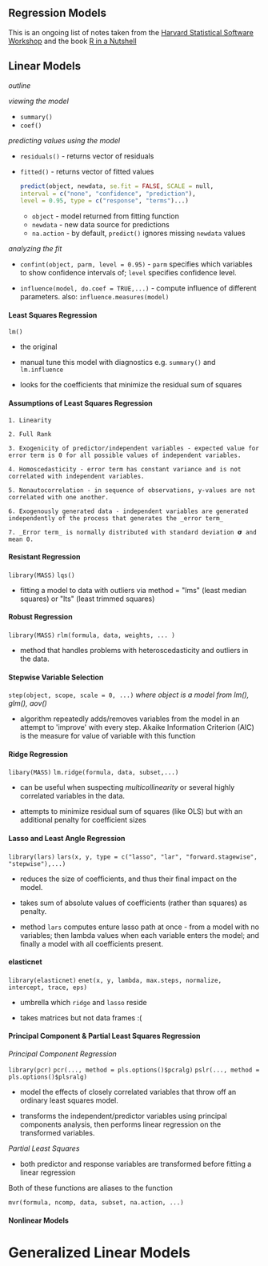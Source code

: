 Regression Models
-----------------

This is an ongoing list of notes taken from the [Harvard Statistical Software Workshop](http://tutorials.iq.harvard.edu/R/Rstatistics/Rstatistics.html) and the book [R in a Nutshell](http://shop.oreilly.com/product/0636920022008.do)

## Linear Models

_outline_

*viewing the model*

- `summary()`
- `coef()`

*predicting values using the model*

- `residuals()` - returns vector of residuals
- `fitted()` - returns vector of fitted values

	``` r 
	predict(object, newdata, se.fit = FALSE, SCALE = null, 
	interval = c("none", "confidence", "prediction"),
	level = 0.95, type = c("response", "terms")...)
	```

	- `object` - model returned from fitting function
	- `newdata` - new data source for predictions
	- `na.action` - by default, `predict()` ignores missing `newdata` values

*analyzing the fit*

- `confint(object, parm, level = 0.95)` - `parm` specifies which variables to show confidence intervals of; `level` specifies confidence level.

- `influence(model, do.coef = TRUE,...)` - compute influence of different parameters. also: `influence.measures(model)`
 

#### Least Squares Regression 

`lm()`

- the original

- manual tune this model with diagnostics e.g. `summary()` and `lm.influence`

- looks for the coefficients that minimize the residual sum of squares

#### Assumptions of Least Squares Regression

	1. Linearity

	2. Full Rank 

	3. Exogenicity of predictor/independent variables - expected value for error term is 0 for all possible values of independent variables.

	4. Homoscedasticity - error term has constant variance and is not correlated with independent variables.

	5. Nonautocorrelation - in sequence of observations, y-values are not correlated with one another.

	6. Exogenously generated data - independent variables are generated independently of the process that generates the _error term_

	7. _Error term_ is normally distributed with standard deviation 𝞂 and mean 0.

#### Resistant Regression

`library(MASS)`
`lqs()`

- fitting a model to data with outliers via method = "lms" (least median squares) or "lts" (least trimmed squares)


#### Robust Regression

`library(MASS)`
`rlm(formula, data, weights, ... )` 

- method that handles problems with heteroscedasticity and outliers in the data.


#### Stepwise Variable Selection 

`step(object, scope, scale = 0, ...)` 
_where object is a model from lm(), glm(), aov()_

- algorithm repeatedly adds/removes variables from the model in an attempt to 'improve' with every step. Akaike Information Criterion (AIC) is the measure for value of variable with this function

#### Ridge Regression


`libary(MASS)`
`lm.ridge(formula, data, subset,...)`

- can be useful when suspecting _multicollinearity_ or several highly correlated variables in the data.

- attempts to minimize residual sum of squares (like OLS) but with an additional penalty for coefficient sizes

#### Lasso and Least Angle Regression

`library(lars)`
`lars(x, y, type = c("lasso", "lar", "forward.stagewise", "stepwise"),...)`

- reduces the size of coefficients, and thus their final impact on the model. 

- takes sum of absolute values of coefficients (rather than squares) as penalty.

- method `lars` computes enture lasso path at once - from a model with no variables; then lambda values when each variable enters the model; and finally a model with all coefficients present.

#### elasticnet

`library(elasticnet)`
`enet(x, y, lambda, max.steps, normalize, intercept, trace, eps)`

- umbrella which `ridge` and `lasso` reside

- takes matrices but not data frames :(

#### Principal Component & Partial Least Squares Regression

_Principal Component Regression_

`library(pcr)`
`pcr(..., method = pls.options()$pcralg)`
`pslr(..., method = pls.options()$plsralg)`

- model the effects of closely correlated variables that throw off an ordinary least squares model. 

- transforms the independent/predictor variables using principal components analysis, then performs linear regression on the transformed variables.

_Partial Least Squares_

- both predictor and response variables are transformed before fitting a linear regression

Both of these functions are aliases to the function 

`mvr(formula, ncomp, data, subset, na.action, ...)`


#### Nonlinear Models

# Generalized Linear Models




























